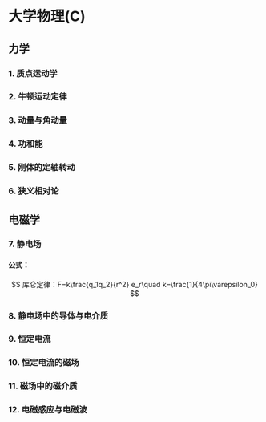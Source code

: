 # 大学物理(C)

## 力学

### 1. 质点运动学

### 2. 牛顿运动定律

### 3. 动量与角动量

### 4. 功和能

### 5. 刚体的定轴转动

### 6. 狭义相对论



## 电磁学

### 7. 静电场

#### 公式： 

$$
库仑定律：F=k\frac{q_1q_2}{r^2} e_r\quad
k=\frac{1}{4\pi\varepsilon_0}
$$





### 8. 静电场中的导体与电介质

### 9. 恒定电流

### 10. 恒定电流的磁场

### 11. 磁场中的磁介质

### 12. 电磁感应与电磁波
